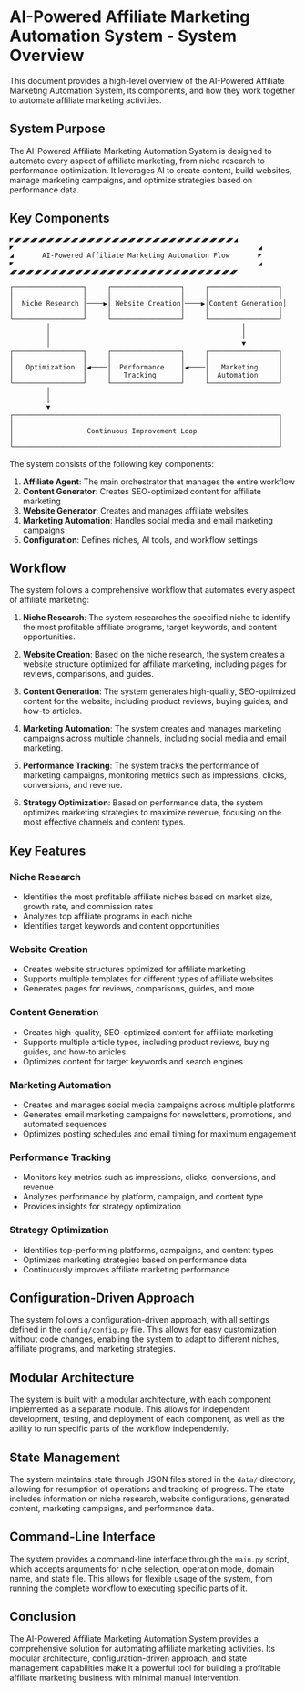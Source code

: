 # AI-Powered Affiliate Marketing Automation System - System Overview

This document provides a high-level overview of the AI-Powered Affiliate Marketing Automation System, its components, and how they work together to automate affiliate marketing activities.

## System Purpose

The AI-Powered Affiliate Marketing Automation System is designed to automate every aspect of affiliate marketing, from niche research to performance optimization. It leverages AI to create content, build websites, manage marketing campaigns, and optimize strategies based on performance data.

## Key Components

```
◤◢◤◢◤◢◤◢◤◢◤◢◤◢◤◢◤◢◤◢◤◢◤◢◤◢◤◢◤◢◤◢◤◢◤◢◤◢◤◢◤◢◤◢◤◢◤◢◤◢◤◢◤◢◤◢
◤                                                            ◢
◢       AI-Powered Affiliate Marketing Automation Flow       ◤
◤                                                            ◢
◢◤◢◤◢◤◢◤◢◤◢◤◢◤◢◤◢◤◢◤◢◤◢◤◢◤◢◤◢◤◢◤◢◤◢◤◢◤◢◤◢◤◢◤◢◤◢◤◢◤◢◤◢◤◢◤

┌─────────────────┐     ┌─────────────────┐     ┌─────────────────┐
│                 │     │                 │     │                 │
│  Niche Research │────▶│ Website Creation│────▶│Content Generation│
│                 │     │                 │     │                 │
└─────────────────┘     └─────────────────┘     └─────────────────┘
         │                                               │
         │                                               │
         │                                               ▼
┌─────────────────┐     ┌─────────────────┐     ┌─────────────────┐
│                 │     │                 │     │                 │
│   Optimization  │◀────│  Performance    │◀────│   Marketing     │
│                 │     │   Tracking      │     │  Automation     │
└─────────────────┘     └─────────────────┘     └─────────────────┘
         │                                               
         │                                               
         ▼                                               
┌─────────────────────────────────────────────────────────────────┐
│                                                                 │
│                  Continuous Improvement Loop                    │
│                                                                 │
└─────────────────────────────────────────────────────────────────┘
```

The system consists of the following key components:

1. **Affiliate Agent**: The main orchestrator that manages the entire workflow
2. **Content Generator**: Creates SEO-optimized content for affiliate marketing
3. **Website Generator**: Creates and manages affiliate websites
4. **Marketing Automation**: Handles social media and email marketing campaigns
5. **Configuration**: Defines niches, AI tools, and workflow settings

## Workflow

The system follows a comprehensive workflow that automates every aspect of affiliate marketing:

1. **Niche Research**: The system researches the specified niche to identify the most profitable affiliate programs, target keywords, and content opportunities.

2. **Website Creation**: Based on the niche research, the system creates a website structure optimized for affiliate marketing, including pages for reviews, comparisons, and guides.

3. **Content Generation**: The system generates high-quality, SEO-optimized content for the website, including product reviews, buying guides, and how-to articles.

4. **Marketing Automation**: The system creates and manages marketing campaigns across multiple channels, including social media and email marketing.

5. **Performance Tracking**: The system tracks the performance of marketing campaigns, monitoring metrics such as impressions, clicks, conversions, and revenue.

6. **Strategy Optimization**: Based on performance data, the system optimizes marketing strategies to maximize revenue, focusing on the most effective channels and content types.

## Key Features

### Niche Research

- Identifies the most profitable affiliate niches based on market size, growth rate, and commission rates
- Analyzes top affiliate programs in each niche
- Identifies target keywords and content opportunities

### Website Creation

- Creates website structures optimized for affiliate marketing
- Supports multiple templates for different types of affiliate websites
- Generates pages for reviews, comparisons, guides, and more

### Content Generation

- Creates high-quality, SEO-optimized content for affiliate marketing
- Supports multiple article types, including product reviews, buying guides, and how-to articles
- Optimizes content for target keywords and search engines

### Marketing Automation

- Creates and manages social media campaigns across multiple platforms
- Generates email marketing campaigns for newsletters, promotions, and automated sequences
- Optimizes posting schedules and email timing for maximum engagement

### Performance Tracking

- Monitors key metrics such as impressions, clicks, conversions, and revenue
- Analyzes performance by platform, campaign, and content type
- Provides insights for strategy optimization

### Strategy Optimization

- Identifies top-performing platforms, campaigns, and content types
- Optimizes marketing strategies based on performance data
- Continuously improves affiliate marketing performance

## Configuration-Driven Approach

The system follows a configuration-driven approach, with all settings defined in the `config/config.py` file. This allows for easy customization without code changes, enabling the system to adapt to different niches, affiliate programs, and marketing strategies.

## Modular Architecture

The system is built with a modular architecture, with each component implemented as a separate module. This allows for independent development, testing, and deployment of each component, as well as the ability to run specific parts of the workflow independently.

## State Management

The system maintains state through JSON files stored in the `data/` directory, allowing for resumption of operations and tracking of progress. The state includes information on niche research, website configurations, generated content, marketing campaigns, and performance data.

## Command-Line Interface

The system provides a command-line interface through the `main.py` script, which accepts arguments for niche selection, operation mode, domain name, and state file. This allows for flexible usage of the system, from running the complete workflow to executing specific parts of it.

## Conclusion

The AI-Powered Affiliate Marketing Automation System provides a comprehensive solution for automating affiliate marketing activities. Its modular architecture, configuration-driven approach, and state management capabilities make it a powerful tool for building a profitable affiliate marketing business with minimal manual intervention.
